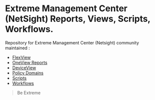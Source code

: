 # Extreme Management Center (NetSight) Reports, Views, Scripts, Workflows.

Repository for Extreme Management Center (Netsight) community maintained :
* [FlexView](FlexView/README.md)
* [OneView Reports](OneView/README.md)
* [DeviceView](DeviceView/README.md)
* [Policy Domains](PolicyDomains/README.md)
* [Scripts](https://github.com/extremenetworks/ExtremeScripting/tree/master/Netsight/oneview_CLI_scripts/README.md)
* [Workflows](https://github.com/extremenetworks/ExtremeScripting/blob/master/Netsight/oneview_workflows/README.md)

>Be Extreme

